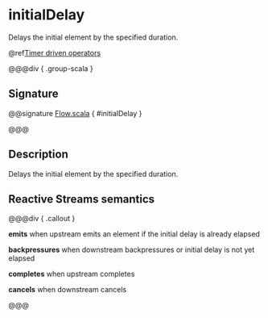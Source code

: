 # initialDelay

Delays the initial element by the specified duration.

@ref[Timer driven operators](../index.md#timer-driven-operators)

@@@div { .group-scala }

## Signature

@@signature [Flow.scala](/akka-stream/src/main/scala/akka/stream/scaladsl/Flow.scala) { #initialDelay }

@@@

## Description

Delays the initial element by the specified duration.

## Reactive Streams semantics

@@@div { .callout }

**emits** when upstream emits an element if the initial delay is already elapsed

**backpressures** when downstream backpressures or initial delay is not yet elapsed

**completes** when upstream completes

**cancels** when downstream cancels

@@@

